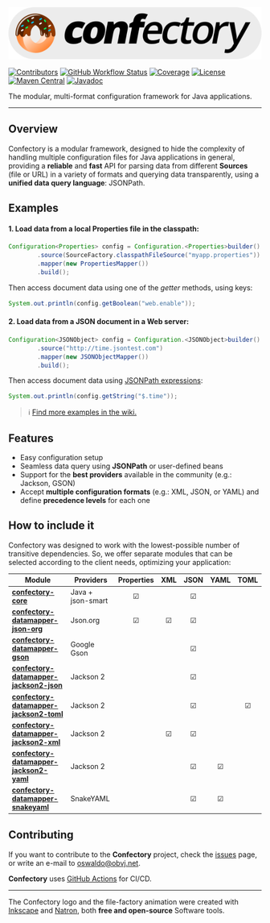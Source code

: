 ![confectory-logo](resources/confectory-logo.svg)

[![Contributors](https://img.shields.io/github/contributors-anon/oswaldobapvicjr/confectory)](https://github.com/oswaldobapvicjr/confectory/graphs/contributors)
[![GitHub Workflow Status](https://img.shields.io/github/actions/workflow/status/oswaldobapvicjr/confectory/maven.yml?branch=master)](https://github.com/oswaldobapvicjr/confectory/actions/workflows/maven.yml)
[![Coverage](https://img.shields.io/codecov/c/github/oswaldobapvicjr/confectory)](https://codecov.io/gh/oswaldobapvicjr/confectory)
[![License](https://img.shields.io/badge/license-apache%202.0-brightgreen.svg)](https://opensource.org/licenses/Apache-2.0)
[![Maven Central](https://maven-badges.herokuapp.com/maven-central/net.obvj/confectory-core/badge.svg)](https://maven-badges.herokuapp.com/maven-central/net.obvj/confectory-core)
[![Javadoc](https://javadoc.io/badge2/net.obvj/confectory-core/javadoc.svg)](https://javadoc.io/doc/net.obvj/confectory-core)


The modular, multi-format configuration framework for Java applications.

---

## Overview

Confectory is a modular framework, designed to hide the complexity of handling multiple configuration files for Java applications in general, providing a **reliable** and **fast** API for parsing data from different **Sources** (file or URL) in a variety of formats and querying data transparently, using a **unified data query language**: JSONPath.

## Examples

#### 1. Load data from a local Properties file in the classpath:

````java
Configuration<Properties> config = Configuration.<Properties>builder()
        .source(SourceFactory.classpathFileSource("myapp.properties"))
        .mapper(new PropertiesMapper())
        .build();
````

Then access document data using one of the *getter* methods, using keys:
````java
System.out.println(config.getBoolean("web.enable"));
````

#### 2. Load data from a JSON document in a Web server:

````java
Configuration<JSONObject> config = Configuration.<JSONObject>builder()
        .source("http://time.jsontest.com")
        .mapper(new JSONObjectMapper())
        .build();
````

Then access document data using [JSONPath expressions](https://goessner.net/articles/JsonPath/index.html#e2):
````java
System.out.println(config.getString("$.time"));
````

> ℹ️ [Find more examples in the wiki.](https://github.com/oswaldobapvicjr/confectory/wiki/Examples/)

## Features

- Easy configuration setup
- Seamless data query using **JSONPath** or user-defined beans
- Support for the **best providers** available in the community (e.g.: Jackson, GSON)
- Accept **multiple configuration formats** (e.g.: XML, JSON, or YAML) and define **precedence levels** for each one


## How to include it

Confectory was designed to work with the lowest-possible number of transitive dependencies. So, we offer separate modules that can be selected according to the client needs, optimizing your application:

| Module                                                                                                                                   | Providers         | Properties | XML     | JSON    | YAML    | TOML    |
|------------------------------------------------------------------------------------------------------------------------------------------|-------------------|:----------:|:-------:|:-------:|:-------:|:-------:|
| [**confectory-core**](https://maven-badges.herokuapp.com/maven-central/net.obvj/confectory-core)                                         | Java + json-smart | &#9745;    |         | &#9745; |         |         |
| [**confectory-datamapper-json-org**](https://maven-badges.herokuapp.com/maven-central/net.obvj/confectory-datamapper-json-org)           | Json.org          | &#9745;    | &#9745; | &#9745; |         |         |
| [**confectory-datamapper-gson**](https://maven-badges.herokuapp.com/maven-central/net.obvj/confectory-datamapper-gson)                   | Google Gson       |            |         | &#9745; |         |         |
| [**confectory-datamapper-jackson2-json**](https://maven-badges.herokuapp.com/maven-central/net.obvj/confectory-datamapper-jackson2-json) | Jackson 2         |            |         | &#9745; |         |         |
| [**confectory-datamapper-jackson2-toml**](https://maven-badges.herokuapp.com/maven-central/net.obvj/confectory-datamapper-jackson2-toml) | Jackson 2         |            |         | &#9745; |         | &#9745; |
| [**confectory-datamapper-jackson2-xml**](https://maven-badges.herokuapp.com/maven-central/net.obvj/confectory-datamapper-jackson2-xml)   | Jackson 2         |            | &#9745; | &#9745; |         |         |
| [**confectory-datamapper-jackson2-yaml**](https://maven-badges.herokuapp.com/maven-central/net.obvj/confectory-datamapper-jackson2-yaml) | Jackson 2         |            |         | &#9745; | &#9745; |         |
| [**confectory-datamapper-snakeyaml**](https://maven-badges.herokuapp.com/maven-central/net.obvj/confectory-datamapper-snakeyaml)         | SnakeYAML         |            |         | &#9745; | &#9745; |         |


## Contributing

If you want to contribute to the **Confectory** project, check the [issues](http://obvj.net/confectory/issues) page, or write an e-mail to [oswaldo@obvj.net](mailto:oswaldo@obvj.net).

**Confectory** uses [GitHub Actions](https://docs.github.com/actions) for CI/CD.

---

The Confectory logo and the file-factory animation were created with [Inkscape](http://www.inkscape.org) and [Natron](https://natrongithub.github.io), both **free and open-source** Software tools.
